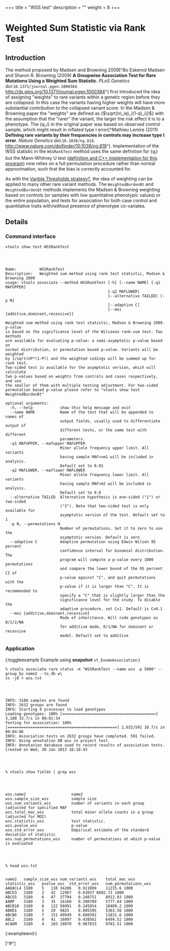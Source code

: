 
+++
title = "WSS test"
description = ""
weight = 8
+++



# Weighted Sum Statistic via Rank Test 



## Introduction

The method proposed by Madsen and Browning 2009[^Bo Eskerod Madsen and Sharon R. Browning (2009) **A Groupwise Association Test for Rare Mutations Using a Weighted Sum Statistic**. *PLoS Genetics* doi:`10.1371/journal.pgen.1000384`. <http://dx.plos.org/10.1371/journal.pgen.1000384>^] first introduced the idea of assigning "weights" to rare variants within a genetic region before they are collapsed. In this case the variants having higher weights will have more substantial contribution to the collapsed variant score. In the Madsen & Browning paper the "weights" are defined as {$\sqrt{n\_iq\_i(1-q\_i)}$} with the assumption that the "rarer" the variant, the larger the risk effect it is to a phenotype. The {$q\_i$} in the original paper was based on observed control sample, which might result in inflated type I error[^Mathieu Lemire (2011) **Defining rare variants by their frequencies in controls may increase type I error**. *Nature Genetics* doi:`10.1038/ng.818`. <http://www.nature.com/doifinder/10.1038/ng.818>^]. Implementation of the WSS statistic in the `WSSRankTest` method uses the same definition for {$q_i$} but the Mann-Whitney U test ([definition and C++ implementation for this program][1]) now relies on a full permutation procedure rather than normal approximation, such that the bias is correctly accounted for. 

As with the [Varible Thresholds strategy][2][?][2], the idea of weighting can be applied to many other rare variant methods. The `WeightedBurdenBt` and `WeightedBurdenQt` methods implements the Madsen & Browning weighting based on controls (or samples with low quantitative phenotypic values) or the entire population, and tests for association for both case control and quantitative traits with/without presence of phenotype co-variates. 



## Details

### Command interface

    vtools show test WSSRankTest
    



    Name:          WSSRankTest
    Description:   Weighted sum method using rank test statistic, Madsen & Browning 2009
    usage: vtools associate --method WSSRankTest [-h] [--name NAME] [-q1 MAFUPPER]
                                                 [-q2 MAFLOWER]
                                                 [--alternative TAILED] [-p N]
                                                 [--adaptive C]
                                                 [--moi {additive,dominant,recessive}]
    
    Weighted sum method using rank test statistic, Madsen & Browning 2009. p-value
    is based on the significance level of the Wilcoxon rank-sum test. Two methods
    are available for evaluating p-value: a semi-asymptotic p-value based on
    normal distribution, or permutation based p-value. Variants will be weighted
    by 1/sqrt(nP*(1-P)) and the weighted codings will be summed up for rank test.
    Two-sided test is available for the asymptotic version, which will calculate
    two p-values based on weights from controls and cases respectively, and use
    the smaller of them with multiple testing adjustment. For two-sided
    permutation based p-value please refer to "vtools show test WeightedBurdenBt"
    
    optional arguments:
      -h, --help            show this help message and exit
      --name NAME           Name of the test that will be appended to names of
                            output fields, usually used to differentiate output of
                            different tests, or the same test with different
                            parameters.
      -q1 MAFUPPER, --mafupper MAFUPPER
                            Minor allele frequency upper limit. All variants
                            having sample MAF<=m1 will be included in analysis.
                            Default set to 0.01
      -q2 MAFLOWER, --maflower MAFLOWER
                            Minor allele frequency lower limit. All variants
                            having sample MAF>m2 will be included in analysis.
                            Default set to 0.0
      --alternative TAILED  Alternative hypothesis is one-sided ("1") or two-sided
                            ("2"). Note that two-sided test is only available for
                            asymptotic version of the test. Default set to 1
      -p N, --permutations N
                            Number of permutations. Set it to zero to use the
                            asymptotic version. Default is zero
      --adaptive C          Adaptive permutation using Edwin Wilson 95 percent
                            confidence interval for binomial distribution. The
                            program will compute a p-value every 1000 permutations
                            and compare the lower bound of the 95 percent CI of
                            p-value against "C", and quit permutations with the
                            p-value if it is larger than "C". It is recommended to
                            specify a "C" that is slightly larger than the
                            significance level for the study. To disable the
                            adaptive procedure, set C=1. Default is C=0.1
      --moi {additive,dominant,recessive}
                            Mode of inheritance. Will code genotypes as 0/1/2/NA
                            for additive mode, 0/1/NA for dominant or recessive
                            model. Default set to additive
    



### Application

(:toggleexample Example using **snapshot** `vt_ExomeAssociation`:) 



    % vtools associate rare status -m "WSSRankTest --name wss -p 5000" --group_by name2 --to_db w\
    ss -j8 > wss.txt
    



    INFO: 3180 samples are found
    INFO: 2632 groups are found
    INFO: Starting 8 processes to load genotypes
    Loading genotypes: 100% [=========================================] 3,180 33.7/s in 00:01:34
    Testing for association: 100% [================================================] 2,632/591 10.7/s in 00:04:06
    INFO: Association tests on 2632 groups have completed. 591 failed.
    INFO: Using annotation DB wss in project test.
    INFO: Annotation database used to record results of association tests. Created on Wed, 30 Jan 2013 16:18:43
    



    % vtools show fields | grep wss
    



    wss.name2                    name2
    wss.sample_size_wss          sample size
    wss.num_variants_wss         number of variants in each group (adjusted for specified MAF
    wss.total_mac_wss            total minor allele counts in a group (adjusted for MOI)
    wss.statistic_wss            test statistic.
    wss.pvalue_wss               p-value
    wss.std_error_wss            Empirical estimate of the standard deviation of statistic
    wss.num_permutations_wss     number of permutations at which p-value is evaluated
    



    % head wss.txt
    

    name2	sample_size_wss	num_variants_wss	total_mac_wss	statistic_wss	pvalue_wss	std_error_wss	num_permutations_wss
    AADACL4	3180	5	138	34206	0.911089	11215.6	1000
    ABCD3	3180	3	42	12967	0.63037	6602.73	1000
    ABCG5	3180	6	87	37794	0.248751	8912.03	1000
    AAMP	3180	3	35	16160	0.290709	5777.64	1000
    ABCB10	3180	6	122	56091	0.145854	10409.2	1000
    ABHD1	3180	5	29	9825	0.605395	5363.56	1000
    ABCB6	3180	7	151	49949	0.608392	11831.6	1000
    ABL2	3180	4	41	16097	0.438561	6499.52	1000
    ACADM	3180	4	103	19070	0.967033	9782.51	1000
    

(:exampleend:) 

[^#^]

 [1]: http://www.alglib.net/hypothesistesting/mannwhitneyu.php
 [2]: http://localhost/~iceli/wiki/pmwiki.php?n=Association.VariableThresholds?action=edit